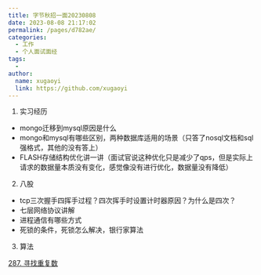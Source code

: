 ```yaml
---
title: 字节秋招一面20230808
date: 2023-08-08 21:17:02
permalink: /pages/d782ae/
categories:
  - 工作
  - 个人面试面经
tags:
  - 
author: 
  name: xugaoyi
  link: https://github.com/xugaoyi
---
```

1. 实习经历

- mongo迁移到mysql原因是什么
- mongo和mysql有哪些区别，两种数据库适用的场景（只答了nosql文档和sql强格式，其他的没有答上）
- FLASH存储结构优化讲一讲（面试官说这种优化只是减少了qps，但是实际上请求的数据量本质没有变化，感觉像没有进行优化，数据量没有降低）

2. 八股

- tcp三次握手四挥手过程？四次挥手时设置计时器原因？为什么是四次？
- 七层网络协议讲解
- 进程通信有哪些方式
- 死锁的条件，死锁怎么解决，银行家算法

3. 算法

[287. 寻找重复数](https://leetcode.cn/problems/find-the-duplicate-number/)

